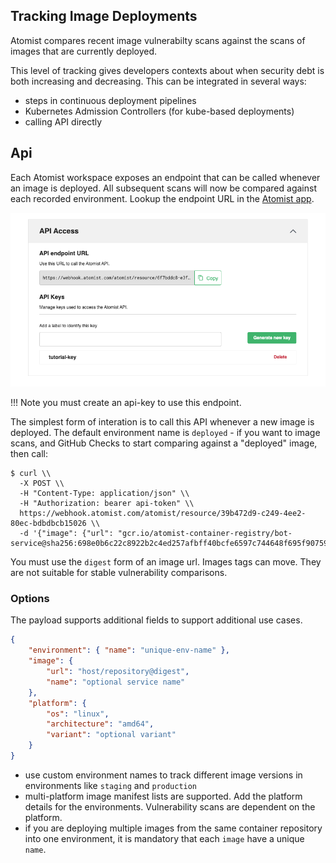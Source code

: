 ## Tracking Image Deployments

Atomist compares recent image vulnerabilty scans against the scans of images that are currently deployed.

This level of tracking gives developers contexts about when security debt is both increasing and decreasing.  This can be integrated in several ways:

* steps in continuous deployment pipelines
* Kubernetes Admission Controllers (for kube-based deployments)
* calling API directly

## Api

Each Atomist workspace exposes an endpoint that can be called whenever an image is deployed.  All subsequent scans will now be compared against each recorded environment.  Lookup the endpoint URL in the [Atomist app](https://dso.atomist.com/r/auth/integrations).

![integration](img/deploy/integration.png)

!!! Note
    you must create an api-key to use this endpoint.

The simplest form of interation is to call this API whenever a new image is deployed.  The default environment name is `deployed` - if you want to image scans, and GitHub Checks to start comparing against a "deployed" image, then call:

```
$ curl \\
  -X POST \\
  -H "Content-Type: application/json" \\
  -H "Authorization: bearer api-token" \\
  https://webhook.atomist.com/atomist/resource/39b472d9-c249-4ee2-80ec-bdbdbcb15026 \\
  -d '{"image": {"url": "gcr.io/atomist-container-registry/bot-service@sha256:698e0b6c22c8922b2c4ed257afbff40bcfe6597c744648f695f907598d3f6b5c"}}'
```

You must use the `digest` form of an image url.  Images tags can move.  They are not suitable for stable vulnerability comparisons.

### Options

The payload supports additional fields to support additional use cases.

```json
{
    "environment": { "name": "unique-env-name" },
    "image": {
        "url": "host/repository@digest",
        "name": "optional service name"
    },
    "platform": {
        "os": "linux",
        "architecture": "amd64",
        "variant": "optional variant"
    }
}
```

* use custom environment names to track different image versions in environments like `staging` and `production`
* multi-platform image manifest lists are supported.  Add the platform details for the environments. Vulnerability scans are dependent on the platform.
* if you are deploying multiple images from the same container repository into one environment, it is mandatory that each `image` have a unique `name`.
